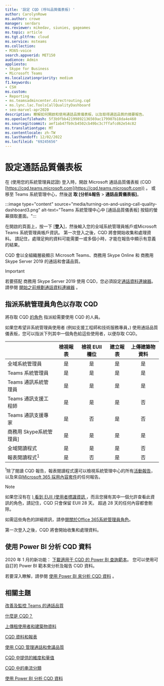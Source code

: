 ```yaml
---
title: '設定 CQD (呼叫品質儀表板) '
author: CarolynRowe
ms.author: crowe
manager: serdars
ms.reviewer: mikedav, siunies, gageames
ms.topic: article
ms.tgt.pltfrm: cloud
ms.service: msteams
ms.collection:
- M365-voice
search.appverid: MET150
audience: Admin
appliesto:
- Skype for Business
- Microsoft Teams
ms.localizationpriority: medium
f1.keywords:
- CSH
ms.custom:
- Reporting
- ms.teamsadmincenter.directrouting.cqd
- ms.lync.lac.ToolsCallQualityDashboard
- seo-marvel-apr2020
description: 瞭解如何開啟和使用通話品質儀表板，以及取得通話品質的摘要報告。
ms.openlocfilehash: 5f3b9fbb42199892136569ac179907b18da4e460
ms.sourcegitcommit: aef1ab47fb9cb4502cb49bc3c7ffafcd62e54c82
ms.translationtype: MT
ms.contentlocale: zh-TW
ms.lasthandoff: 12/02/2022
ms.locfileid: "69245656"
---
```

# <a name="set-up-the-call-quality-dashboard"></a>設定通話品質儀表板

在 (使用您的系統管理員認證) 登入時，開啟 Microsoft 通話品質儀表板 (CQD [https://cqd.teams.microsoft.com](https://cqd.teams.microsoft.com)) 。 或移至 Teams 系統管理中心，然後選 **取 [分析&報告**  >  **通話品質儀表板]**。

:::image type="content" source="media/turning-on-and-using-call-quality-dashboard3.png" alt-text="Teams 系統管理中心中 [通話品質儀表板] 按鈕的螢幕擷取畫面。":::

在開啟的頁面上，按一下 [**登入**]，然後輸入您的全域系統管理員帳戶或Microsoft Teams 系統管理員帳戶資訊。 第一次登入之後，CQD 將會開始收集和處理資料。 請記住，處理足夠的資料可能需要一或多個小時，才能在報告中顯示有意義的結果。

CQD 會以全組織層級顯示 Microsoft Teams、商務用 Skype Online 和 商務用 Skype Server 2019 的通話和會議品質。 

> [!IMPORTANT]
> 若要搭配 商務用 Skype Server 2019 使用 CQD，您必須設定[通話資料連線器](/skypeforbusiness/hybrid/configure-call-data-connector)。 請參閱 [開始之前規劃通話資料連線器](/skypeforbusiness/hybrid/plan-call-data-connector) 。


## <a name="assign-admin-roles-for-access-to-cqd"></a>指派系統管理員角色以存取 CQD

將存取 CQD [的角色](/microsoft-365/admin/add-users/about-admin-roles) 指派給需要使用 CQD 的人員。

如果您希望非系統管理員使用者 (例如支援工程師和技術服務專員，) 使用通話品質儀表板，您可以指派下列其中一個角色給這些使用者，以便存取 CQD。 


|&nbsp;  |檢視報表  |檢視 EUII 欄位  |建立報表  |上傳建築物資料  |
|---------|:-------:|:-------:|:-------:|:-------:|
|全域系統管理員     |是         |是         |是         |是         |
|Teams 系統管理員     |是         |是         |是         |是         |
|Teams 通訊系統管理員     |是         |是         |是         |是         |
|Teams 通訊支援工程師     |是         |是         |是         |否         |
|Teams 通訊支援專家     |是         |否         |是         |否         |
|商務用 Skype系統管理員]     |是         |是         |是         |是         |
|全域閱讀程式 |是         |是         |是         |否         |
|報表閱讀程式<sup>1</sup>     |是         |否         |是         |否         |

<sup>1</sup>除了閱讀 CQD 報告，報表閱讀程式還可以檢視系統管理中心的所有[活動報告](https://support.office.com/article/activity-reports-0d6dfb17-8582-4172-a9a9-aed798150263)，以及來自[Microsoft 365 採用內容套件](https://support.office.com/article/Office-365-Adoption-content-pack-77ff780d-ab19-4553-adea-09cb65ad0f1f)的任何報告。

> [!NOTE]
> 如果您沒有在 [) 看到 EUII (使用者標識資訊 ](CQD-data-and-reports.md#euii-data) ，而且您擁有其中一個允許查看此資訊的角色，請記住，CQD 只會保留 EUII 28 天。 超過 28 天的任何內容都會刪除。

如需這些角色的詳細資訊，請參[閱關於Office 365系統管理員角色](/office365/admin/add-users/about-admin-roles)。


第一次登入之後，CQD 將會開始收集和處理資料。

## <a name="use-power-bi-to-analyze-cqd-data"></a>使用 Power BI 分析 CQD 資料

2020 年 1 月的新功能： [下載適用于 CQD 的 Power BI 查詢範本](https://github.com/MicrosoftDocs/OfficeDocs-SkypeForBusiness/blob/live/Teams/downloads/CQD-Power-BI-query-templates.zip?raw=true)。 您可以使用可自訂的 Power BI 範本來分析及報告 CQD 資料。

若要深入瞭解，請參閱 [使用 Power BI 來分析 CQD 資料](CQD-Power-BI-query-templates.md) 。

## <a name="related-topics"></a>相關主題

[改善及監控 Teams 的通話品質](monitor-call-quality-qos.md)

[什麼是 CQD？](CQD-what-is-call-quality-dashboard.md)

[上傳租使用者和建築物資料](CQD-upload-tenant-building-data.md)

[CQD 資料和報表](CQD-data-and-reports.md)

[使用 CQD 管理通話和會議品質](quality-of-experience-review-guide.md)

[CQD 中提供的維度和量值](dimensions-and-measures-available-in-call-quality-dashboard.md)

[CQD 中的串流分類](stream-classification-in-call-quality-dashboard.md)

[使用 Power BI 分析 CQD 資料](CQD-Power-BI-query-templates.md)
